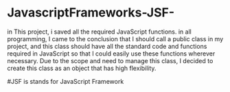 # JavascriptFrameworks-JSF-
in This project, i saved all the required JavaScript functions. in all programming, I came to the conclusion that I should call a public class in my project, and this class should have all the standard code and functions required in JavaScript so that I could easily use these functions wherever necessary. Due to the scope and need to manage this class, I decided to create this class as an object that has high flexibility.

#JSF is stands for JavaScript Framework

